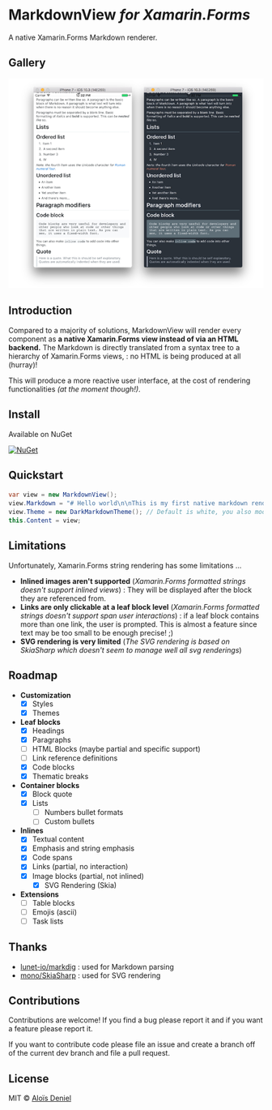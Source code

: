 # MarkdownView *for Xamarin.Forms*

A native Xamarin.Forms Markdown renderer.

## Gallery

![Light theme](Documentation/Screenshot.png)

## Introduction

Compared to a majority of solutions, MarkdownView will render every component as **a native Xamarin.Forms view instead of via an HTML backend.** The Markdown is directly translated from a syntax tree to a hierarchy of Xamarin.Forms views, : no HTML is being produced at all (hurray)!

This will produce a more reactive user interface, at the cost of rendering functionalities *(at the moment though!)*.

## Install

Available on NuGet

[![NuGet](https://img.shields.io/nuget/v/Microcharts.svg?label=NuGet)](https://www.nuget.org/packages/Microcharts/)

## Quickstart

```csharp
var view = new MarkdownView();
view.Markdown = "# Hello world\n\nThis is my first native markdown rendering";
view.Theme = new DarkMarkdownTheme(); // Default is white, you also modify various values
this.Content = view;
```

## Limitations

Unfortunately, Xamarin.Forms string rendering has some limitations ...

* **Inlined images aren't supported** (*Xamarin.Forms formatted strings doesn't support inlined views*) : They will be displayed after the block they are referenced from.
* **Links are only clickable at a leaf block level**  (*Xamarin.Forms formatted strings doesn't support span user interactions*) : if a leaf block contains more than one link, the user is prompted. This is almost a feature since text may be too small to be enough precise! ;)
* **SVG rendering is very limited** (*The SVG rendering is based on SkiaSharp which doesn't seem to manage well all svg renderings*)

## Roadmap

* **Customization**
	* [X] Styles 
	* [X] Themes 
* **Leaf blocks**
	* [X] Headings
	* [X] Paragraphs
	* [ ] HTML Blocks (maybe partial and specific support)
	* [ ] Link reference definitions
	* [X] Code blocks
	* [X] Thematic breaks
* **Container blocks**
	* [X] Block quote
	* [X] Lists
		* [ ] Numbers bullet formats
		* [ ] Custom bullets
* **Inlines**
	* [X] Textual content
	* [X] Emphasis and string emphasis
	* [X] Code spans
	* [X] Links (partial, no interaction)
	* [X] Image blocks (partial, not inlined)
		* [X] SVG Rendering (Skia)
* **Extensions**
	* [ ] Table blocks
	* [ ] Emojis (ascii)
	* [ ] Task lists 

## Thanks

* [lunet-io/markdig](https://github.com/lunet-io/markdig) : used for Markdown parsing
* [mono/SkiaSharp](https://github.com/mono/SkiaSharp) : used for SVG rendering

## Contributions

Contributions are welcome! If you find a bug please report it and if you want a feature please report it.

If you want to contribute code please file an issue and create a branch off of the current dev branch and file a pull request.

## License

MIT © [Aloïs Deniel](http://aloisdeniel.github.io)